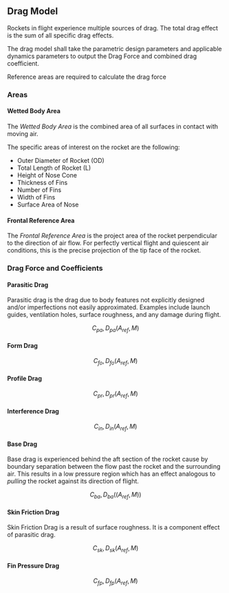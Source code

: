 ## Drag Model

Rockets in flight experience multiple sources of drag. The total drag effect is the sum of all specific drag effects.

The drag model shall take the parametric design parameters and applicable dynamics parameters to output the Drag Force and combined drag coefficient.

Reference areas are required to calculate the drag force


### Areas

#### Wetted Body Area

The *Wetted Body Area* is the combined area of all surfaces in contact with moving air. 

The specific areas of interest on the rocket are the following:

- Outer Diameter of Rocket (OD)
- Total Length of Rocket (L) 
- Height of Nose Cone
- Thickness of Fins
- Number of Fins
- Width of Fins
- Surface Area of Nose

[Fluids e-book (TODO find better)]:(https://ecourses.ou.edu/cgi-bin/eBook.cgi?doc=&topic=fl&chap_sec=09.1&page=theory)

#### Frontal Reference Area

The *Frontal Reference Area* is the project area of the rocket perpendicular to the direction of air flow. For perfectly vertical flight and quiescent air conditions, this is the precise projection of the tip face of the rocket.

### Drag Force and Coefficients

#### Parasitic Drag

Parasitic drag is the drag due to body features not explicitly designed and/or imperfections not easily approximated. 
Examples include launch guides, ventilation holes, surface roughness, and any damage during flight. 

$$ C_{pa}, D_{pa} (A_{ref}, M) $$ 


#### Form Drag

$$ C_{fo}, D_{fo} (A_{ref}, M) $$ 


#### Profile Drag

$$ C_{pr}, D_{pr} (A_{ref}, M) $$ 


#### Interference Drag

$$ C_{in}, D_{in} (A_{ref}, M) $$ 


#### Base Drag

Base drag is experienced behind the aft section of the rocket cause by boundary separation between the flow past the rocket and the surrounding air. This results in a low pressure region which has an effect analogous to *pulling* the rocket against its direction of flight.

$$ C_{ba}, D_{ba} ((A_{ref}, M)) $$ 


#### Skin Friction Drag

Skin Friction Drag is a result of surface roughness. It is a component effect of parasitic drag.

$$ C_{sk}, D_{sk} (A_{ref}, M) $$ 


#### Fin Pressure Drag

$$ C_{fp}, D_{fp} (A_{ref}, M) $$ 

